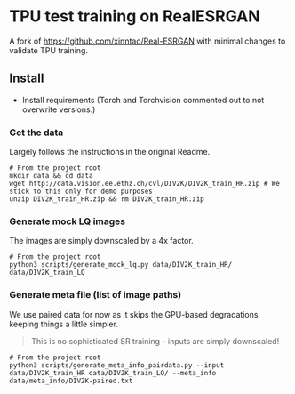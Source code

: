 # TPU test training on RealESRGAN
A fork of https://github.com/xinntao/Real-ESRGAN with minimal changes to validate TPU training.

## Install
- Install requirements (Torch and Torchvision commented out to not overwrite versions.)

### Get the data
Largely follows the instructions in the original Readme.
```
# From the project root
mkdir data && cd data
wget http://data.vision.ee.ethz.ch/cvl/DIV2K/DIV2K_train_HR.zip # We stick to this only for demo purposes
unzip DIV2K_train_HR.zip && rm DIV2K_train_HR.zip
```

### Generate mock LQ images
The images are simply downscaled by a 4x factor.
```
# From the project root
python3 scripts/generate_mock_lq.py data/DIV2K_train_HR/ data/DIV2K_train_LQ
```

### Generate meta file (list of image paths)
We use paired data for now as it skips the GPU-based degradations, keeping things a little simpler.
> This is no sophisticated SR training - inputs are simply downscaled!
```
# From the project root
python3 scripts/generate_meta_info_pairdata.py --input data/DIV2K_train_HR data/DIV2K_train_LQ/ --meta_info data/meta_info/DIV2K-paired.txt
```
